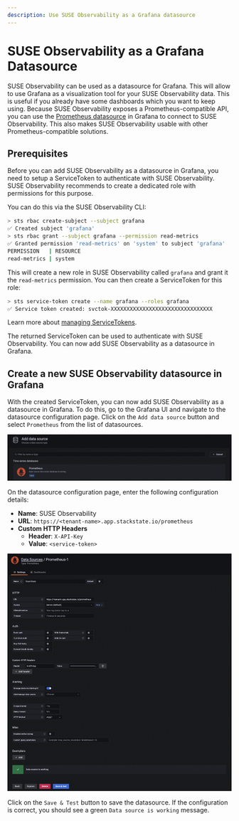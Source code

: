```yaml
---
description: Use SUSE Observability as a Grafana datasource
---
```


# SUSE Observability as a Grafana Datasource

SUSE Observability can be used as a datasource for Grafana. This will allow to use Grafana as a visualization tool for your SUSE Observability data. This is useful if you already have some dashboards which you want to keep using. Because SUSE Observability exposes a Prometheus-compatible API, you can use the [Prometheus datasource](https://grafana.com/docs/grafana/latest/datasources/prometheus) in Grafana to connect to SUSE Observability. This also makes SUSE Observability usable with other Prometheus-compatible solutions.

## Prerequisites

Before you can add SUSE Observability as a datasource in Grafana, you need to setup a ServiceToken to authenticate with SUSE Observability. SUSE Observability recommends to create a dedicated role with permissions for this purpose.

You can do this via the SUSE Observability CLI:

```sh
> sts rbac create-subject --subject grafana
✅ Created subject 'grafana'
> sts rbac grant --subject grafana --permission read-metrics
✅ Granted permission 'read-metrics' on 'system' to subject 'grafana'
PERMISSION   | RESOURCE
read-metrics | system
```

This will create a new role in SUSE Observability called `grafana` and grant it the `read-metrics` permission. You can then create a ServiceToken for this role:

```sh
> sts service-token create --name grafana --roles grafana
✅ Service token created: svctok-XXXXXXXXXXXXXXXXXXXXXXXXXXXXXXXX
```

Learn more about [managing ServiceTokens](/use/security/k8s-service-tokens.md).

The returned ServiceToken can be used to authenticate with SUSE Observability. You can now add SUSE Observability as a datasource in Grafana.

## Create a new SUSE Observability datasource in Grafana

With the created ServiceToken, you can now add SUSE Observability as a datasource in Grafana. To do this, go to the Grafana UI and navigate to the datasource configuration page. Click on the `Add data source` button and select `Prometheus` from the list of datasources.

![Grafana new datasource](../../.gitbook/assets/k8s/k8s-grafana-new-datasource.png)

On the datasource configuration page, enter the following configuration details:

* **Name**: SUSE Observability
* **URL**: `https://<tenant-name>.app.stackstate.io/prometheus`
* **Custom HTTP Headers**
  * **Header**: `X-API-Key`
  * **Value**: `<service-token>`

![Grafana datasource configuration](../../.gitbook/assets/k8s/k8s-grafana-datasource.png)

Click on the `Save & Test` button to save the datasource. If the configuration is correct, you should see a green `Data source is working` message.
